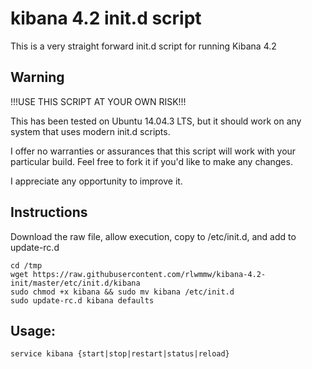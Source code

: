 # kibana 4.2 init.d script

This is a very straight forward init.d script for running Kibana 4.2

## Warning
!!!USE THIS SCRIPT AT YOUR OWN RISK!!!

This has been tested on Ubuntu 14.04.3 LTS, but it should work on any system that uses modern init.d scripts. 

I offer no warranties or assurances that this script will work with your particular build.
Feel free to fork it if you'd like to make any changes.

I appreciate any opportunity to improve it.

## Instructions

Download the raw file, allow execution, copy to /etc/init.d, and add to update-rc.d

    cd /tmp
    wget https://raw.githubusercontent.com/rlwmmw/kibana-4.2-init/master/etc/init.d/kibana
    sudo chmod +x kibana && sudo mv kibana /etc/init.d
    sudo update-rc.d kibana defaults

## Usage: 

    service kibana {start|stop|restart|status|reload}
